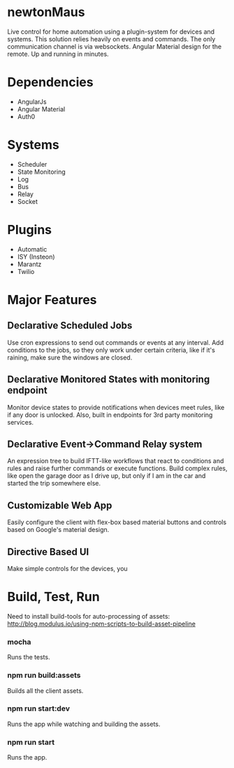 # newtonMaus
Live control for home automation using a plugin-system for devices and systems.
This solution relies heavily on events and commands. The only communication channel 
is via websockets. Angular Material design for the remote. Up and running in minutes.

# Dependencies
* AngularJs
* Angular Material
* Auth0

# Systems
* Scheduler
* State Monitoring
* Log
* Bus
* Relay
* Socket

# Plugins
* Automatic
* ISY (Insteon)
* Marantz
* Twilio

# Major Features
## Declarative Scheduled Jobs
Use cron expressions to send out commands or events at any interval.
Add conditions to the jobs, so they only work under certain criteria, like
if it's raining, make sure the windows are closed.

## Declarative Monitored States with monitoring endpoint
Monitor device states to provide notifications when devices meet rules, like if any door
is unlocked. Also, built in endpoints for 3rd party monitoring services.

## Declarative Event->Command Relay system
An expression tree to build IFTT-like workflows that react to conditions and rules and raise further
commands or execute functions. Build complex rules, like open the garage door as I drive up, but
only if I am in the car and started the trip somewhere else.

## Customizable Web App
Easily configure the client with flex-box based material buttons and controls based on Google's material design.

## Directive Based UI
Make simple controls for the devices, you 

# Build, Test, Run

Need to install build-tools for auto-processing of assets:
http://blog.modulus.io/using-npm-scripts-to-build-asset-pipeline

### mocha
Runs the tests.

### npm run build:assets
Builds all the client assets.

### npm run start:dev
Runs the app while watching and building the assets.

### npm run start
Runs the app.
